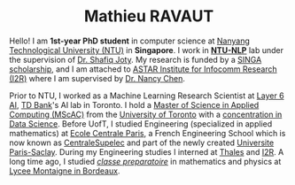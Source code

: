 <center>
  <h1>
    Mathieu RAVAUT
  </h1> 
</center>


Hello! I am **1st-year PhD student** in computer science at [Nanyang Technological University (NTU)](https://www.ntu.edu.sg/Pages/home.aspx) in **Singapore**. I work in [**NTU-NLP**](https://ntunlpsg.github.io/) lab under the supervision of [Dr. Shafiq Joty](https://raihanjoty.github.io/). My research is funded by a [SINGA scholarship](https://www.a-star.edu.sg/Scholarships/for-graduate-studies/singapore-international-graduate-award-singa), and I am attached to [ASTAR Institute for Infocomm Research (I2R)](https://www.a-star.edu.sg/i2r) where I am supervised by [Dr. Nancy Chen](https://sites.google.com/site/nancyfchen/home). 

Prior to NTU, I worked as a Machine Learning Research Scientist at [Layer 6 AI](https://layer6.ai/), [TD Bank](https://www.td.com/ca/en/about-td/)'s AI lab in Toronto. I hold a [Master of Science in Applied Computing (MScAC)](https://mscac.utoronto.ca/) from the [University of Toronto](https://www.utoronto.ca/) with a [concentration in Data Science](https://mscac.utoronto.ca/concentrations/data-science). Before UofT, I studied Engineering (specialized in applied mathematics) at [Ecole Centrale Paris](https://en.wikipedia.org/wiki/%C3%89cole_Centrale_Paris), a French Engineering School which is now known as [CentraleSupelec](https://www.centralesupelec.fr/) and part of the newly created [Universite Paris-Saclay](https://www.universite-paris-saclay.fr/en). During my Engineering studies I interned at [Thales](https://www.thalesgroup.com/en) and [I2R](https://www.a-star.edu.sg/i2r). A long time ago, I studied *[classe preparatoire](https://en.wikipedia.org/wiki/Classe_pr%C3%A9paratoire_aux_grandes_%C3%A9coles)* in mathematics and physics at [Lycee Montaigne in Bordeaux](https://montaigne-bordeaux.fr/). 

<i class="fab fa-linkedin-in"></i>

